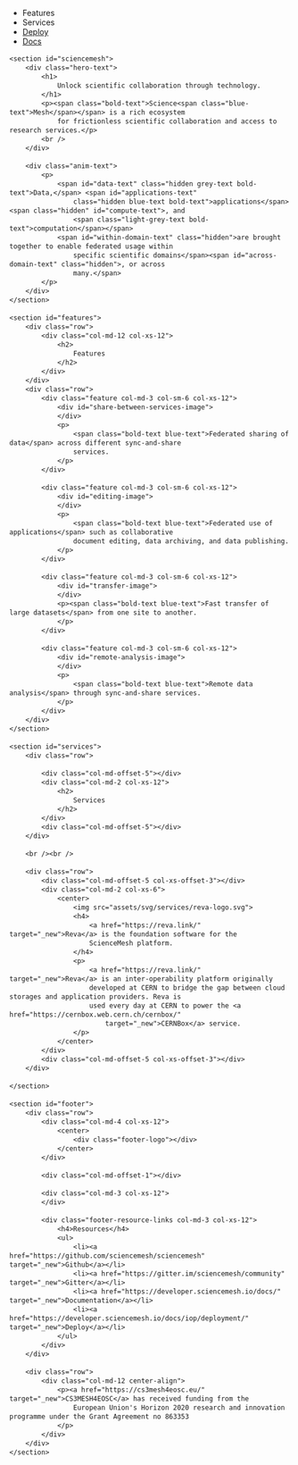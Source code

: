 <html>
<head>
    <title>ScienceMesh</title>
    <meta name="viewport" content="width=device-width, initial-scale=1">
    <link rel="shortcut icon" href="/assets/images/favico.ico">
    <link rel="preconnect" href="https://fonts.gstatic.com">
    <link rel="stylesheet" href="https://use.typekit.net/vve2cqc.css">
    <link rel="stylesheet" href="https://cdnjs.cloudflare.com/ajax/libs/flexboxgrid/6.3.1/flexboxgrid.min.css"
        integrity="sha512-YHuwZabI2zi0k7c9vtg8dK/63QB0hLvD4thw44dFo/TfBFVVQOqEG9WpviaEpbyvgOIYLXF1n7xDUfU3GDs0sw=="
        crossorigin="anonymous" />
    <link href="assets/css/style.css" rel="stylesheet">
</head>

<body>
    <div class="nav-bar">
        <div class="row">
            <div class="col-md-2 col-xs-3">
                <div class="logo"></div>
            </div>
            <div class="col-md-10 col-xs-9">
                <div class="menu">
                    <ul>
                        <li class="anchor-link" onclick="scienceMesh.scrollToElement('features')">Features</li>
                        <li class="anchor-link" onclick="scienceMesh.scrollToElement('services')">Services</li>
                        <li class="btn btn-primary"><a href="https://developer.sciencemesh.io/docs/iop/deployment/"
                                target="_new">Deploy</a></li>
                        <li class="btn btn-secondary"><a href="https://developer.sciencemesh.io/docs/"
                                target="_new">Docs</a></li>
                    </ul>
                </div>
            </div>
        </div>
    </div>

    <section id="sciencemesh">
        <div class="hero-text">
            <h1>
                Unlock scientific collaboration through technology.
            </h1>
            <p><span class="bold-text">Science<span class="blue-text">Mesh</span></span> is a rich ecosystem
                for frictionless scientific collaboration and access to research services.</p>
            <br />
        </div>

        <div class="anim-text">
            <p>
                <span id="data-text" class="hidden grey-text bold-text">Data,</span> <span id="applications-text"
                    class="hidden blue-text bold-text">applications</span><span class="hidden" id="compute-text">, and
                    <span class="light-grey-text bold-text">computation</span></span>
                <span id="within-domain-text" class="hidden">are brought together to enable federated usage within
                    specific scientific domains</span><span id="across-domain-text" class="hidden">, or across
                    many.</span>
            </p>
        </div>
    </section>

    <section id="features">
        <div class="row">
            <div class="col-md-12 col-xs-12">
                <h2>
                    Features
                </h2>
            </div>
        </div>
        <div class="row">
            <div class="feature col-md-3 col-sm-6 col-xs-12">
                <div id="share-between-services-image">
                </div>
                <p>
                    <span class="bold-text blue-text">Federated sharing of data</span> across different sync-and-share
                    services.
                </p>
            </div>

            <div class="feature col-md-3 col-sm-6 col-xs-12">
                <div id="editing-image">
                </div>
                <p>
                    <span class="bold-text blue-text">Federated use of applications</span> such as collaborative
                    document editing, data archiving, and data publishing.
                </p>
            </div>

            <div class="feature col-md-3 col-sm-6 col-xs-12">
                <div id="transfer-image">
                </div>
                <p><span class="bold-text blue-text">Fast transfer of large datasets</span> from one site to another.
                </p>
            </div>

            <div class="feature col-md-3 col-sm-6 col-xs-12">
                <div id="remote-analysis-image">
                </div>
                <p>
                    <span class="bold-text blue-text">Remote data analysis</span> through sync-and-share services.
                </p>
            </div>
        </div>
    </section>

    <section id="services">
        <div class="row">

            <div class="col-md-offset-5"></div>
            <div class="col-md-2 col-xs-12">
                <h2>
                    Services
                </h2>
            </div>
            <div class="col-md-offset-5"></div>
        </div>

        <br /><br />

        <div class="row">
            <div class="col-md-offset-5 col-xs-offset-3"></div>
            <div class="col-md-2 col-xs-6">
                <center>
                    <img src="assets/svg/services/reva-logo.svg">
                    <h4>
                        <a href="https://reva.link/" target="_new">Reva</a> is the foundation software for the
                        ScienceMesh platform.
                    </h4>
                    <p>
                        <a href="https://reva.link/" target="_new">Reva</a> is an inter-operability platform originally
                        developed at CERN to bridge the gap between cloud storages and application providers. Reva is
                        used every day at CERN to power the <a href="https://cernbox.web.cern.ch/cernbox/"
                            target="_new">CERNBox</a> service.
                    </p>
                </center>
            </div>
            <div class="col-md-offset-5 col-xs-offset-3"></div>
        </div>

    </section>

    <section id="footer">
        <div class="row">
            <div class="col-md-4 col-xs-12">
                <center>
                    <div class="footer-logo"></div>
                </center>
            </div>

            <div class="col-md-offset-1"></div>

            <div class="col-md-3 col-xs-12">
            </div>

            <div class="footer-resource-links col-md-3 col-xs-12">
                <h4>Resources</h4>
                <ul>
                    <li><a href="https://github.com/sciencemesh/sciencemesh" target="_new">Github</a></li>
                    <li><a href="https://gitter.im/sciencemesh/community" target="_new">Gitter</a></li>
                    <li><a href="https://developer.sciencemesh.io/docs/" target="_new">Documentation</a></li>
                    <li><a href="https://developer.sciencemesh.io/docs/iop/deployment/" target="_new">Deploy</a></li>
                </ul>
            </div>
        </div>

        <div class="row">
            <div class="col-md-12 center-align">
                <p><a href="https://cs3mesh4eosc.eu/" target="_new">CS3MESH4EOSC</a> has received funding from the
                    European Union's Horizon 2020 research and innovation programme under the Grant Agreement no 863353
                </p>
            </div>
        </div>
    </section>
</body>
<script src="https://cdnjs.cloudflare.com/ajax/libs/d3/6.2.0/d3.min.js"
    integrity="sha512-C2RveGuPIWqkaLAluvoxyiaN1XYNe5ss11urhZWZYBUA9Ydgj+hfGKPcxCzTwut1/fmjEZR7Ac35f2aycT8Ogw=="
    crossorigin="anonymous"></script>
<script src="assets/js/sciencemesh.js" type="text/javascript"></script>
<script type="text/javascript">
    scienceMesh.initialise();
</script>

</html>